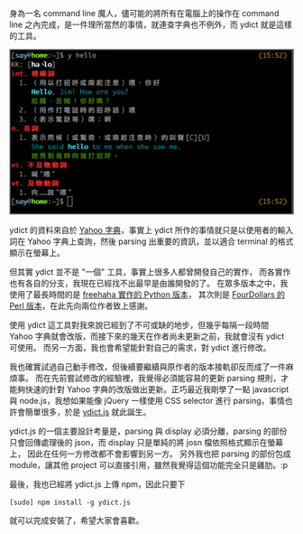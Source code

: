 <!--
.. title: ydict - node.js 實作
.. slug: ydict
.. date: 2014/01/30 15:07:52
.. tags: ydict, nodejs
.. link:
.. description:
.. type: text
-->

身為一名 command line 魔人，儘可能的將所有在電腦上的操作在 command line
之內完成，是一件理所當然的事情，就連查字典也不例外，而 ydict
就是這樣的工具。

![ydict](/galleries/misc/ydict.png)

ydict 的資料來自於 [Yahoo 字典][]，事實上 ydict
所作的事情就只是以使用者的輸入詞在 Yahoo 字典上查詢，然後 parsing
出重要的資訊，並以適合 terminal 的格式顯示在螢幕上。

但其實 ydict 並不是 "一個" 工具，事實上很多人都曾開發自己的實作，
而各實作也有各自的分支，我現在已經找不出最早是由誰開發的了。
在眾多版本之中，我使用了最長時間的是 [freehaha 實作的 Python 版本][freehaha]，
其次則是 [FourDollars 的 Perl 版本][fourdollars]，在此先向兩位作者致上感謝。

使用 ydict 這工具對我來說已經到了不可或缺的地步，但幾乎每隔一段時間 Yahoo
字典就會改版，而接下來的幾天在作者尚未更新之前，我就會沒有 ydict 可使用。
而另一方面，我也會希望能針對自己的需求，對 ydict 進行修改。

我也確實試過自己動手修改，但後續要繼續與原作者的版本接軌卻反而成了一件麻煩事。
而在先前嘗試修改的經驗裡，我覺得必須能容易的更新 parsing 規則，才能夠快速的針對
Yahoo 字典的改版做出更新。正巧最近我剛學了一點 javascript 與
node.js，我想如果能像 jQuery 一樣使用 CSS selector 進行
parsing，事情也許會簡單很多，於是 [ydict.js][] 就此誕生。

ydict.js 的一個主要設計考量是，parsing 與 display
必須分離，parsing 的部份只會回傳處理後的 json，而 display 只是單純的將 josn
檔依照格式顯示在螢幕上， 因此在任何一方修改都不會影響到另一方。
另外我也把 parsing 的部份包成 module，讓其他 project
可以直接引用，雖然我覺得這個功能完全只是雞肋。:p

最後，我也已經將 ydict.js 上傳 npm，因此只要下

    [sudo] npm install -g ydict.js

就可以完成安裝了，希望大家會喜歡。

[Yahoo 字典]: http://tw.dictionary.yahoo.com/
[freehaha]: https://github.com/freehaha/ydict
[fourdollars]: http://fourdollars.blogspot.tw/2008/05/vim-ydict.html
[ydict.js]: https://github.com/sayuan/ydict.js/
